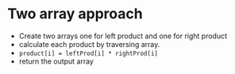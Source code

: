 # Two array approach

- Create two arrays one for left product and one for right product
- calculate each product by traversing array.
- `product[i] = leftProd[i] * rightProd[i]`
- return the output array